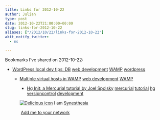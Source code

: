 ```yaml
---
title: Links for 2012-10-22
author: Julian
type: post
date: 2012-10-22T21:00:00+00:00
slug: links-for-2012-10-22 
aliases: ["/2012/10/22/links-for-2012-10-22"]
aktt_notify_twitter:
  - no

---
```

Bookmarks I&#8217;ve shared on 2012-10-22:

  * [WordPress local dev tips: DB][1] 
    [web development][2] [WAMP][3] [wordpress][4] </li> 
    
      * [Multiple virtual hosts in WAMP][5] 
        [web development][2] [WAMP][3] </li> 
        
          * [Hg Init: a Mercurial tutorial by Joel Spolsky][6] 
            [mercurial][7] [tutorial][8] [hg][9] [versioncontrol][10] [development][11] </li> </ul> 
            
            <p class="deliciouslink">
              <a href="https://del.icio.us/synesthesia" title="See all my bookmarks on del.icio.us"><img src="https://www.synesthesia.co.uk/images/deliciousicon.jpg" alt="Delicious icon" /></a>&nbsp;I am <a href="https://del.icio.us/synesthesia" title="See all my bookmarks on del.icio.us">Synesthesia</a>
            </p>
            
            <p class="deliciouslink">
              <a href="https://del.icio.us/network?add=synesthesia" title="Add me to your del.icio.us network"><img src="https://www.synesthesia.co.uk/images/add.gif" alt="" /></a>&nbsp;<a href="https://del.icio.us/network?add=synesthesia" title="Add me to your del.icio.us network">Add me to your network</a>
            </p>

 [1]: https://markjaquith.wordpress.com/2011/06/24/wordpress-local-dev-tips/
 [2]: https://www.delicious.com/synesthesia/web+development
 [3]: https://www.delicious.com/synesthesia/WAMP
 [4]: https://www.delicious.com/synesthesia/wordpress
 [5]: https://www.codeforest.net/multiple-virtual-hosts-in-wamp
 [6]: https://hginit.com/
 [7]: https://www.delicious.com/synesthesia/mercurial
 [8]: https://www.delicious.com/synesthesia/tutorial
 [9]: https://www.delicious.com/synesthesia/hg
 [10]: https://www.delicious.com/synesthesia/versioncontrol
 [11]: https://www.delicious.com/synesthesia/development